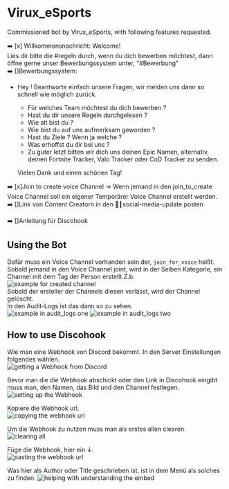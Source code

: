 # Virux_eSports

Commissioned bot by Virux_eSports, with following features requested. <br>

➡️ [x] Willkommensnachricht: Welcome! <br> Lies dir bitte die #regeln durch, wenn du dich bewerben möchtest, dann öffne gerne unser Bewerbungssystem unter, "#Bewerbung" <br>
➡️ []Bewerbungssystem: <br>

- Hey ! Beantworte einfach unsere Fragen, wir melden uns dann so schnell wie möglich zurück. <br>

  - Für welches Team möchtest du dich bewerben ? <br>
  - Hast du dir unsere Regeln durchgelesen ?<br>
  - Wie alt bist du ?
  - Wie bist du auf uns aufmerksam geworden ?<br>
  - Hast du Ziele ? Wenn ja welche ?<br>
  - Was erhoffst du dir bei uns ?<br>
  - Zu guter letzt bitten wir dich uns deinen Epic Namen, alternativ, deinen Fortnite Tracker, Valo Tracker oder CoD Tracker zu senden.<br>

  Vielen Dank und einen schönen Tag!<br>

➡️ [x]Join to create voice Channel → Wenn jemand in den join_to_create Voice Channel soll ein eigener Temporärer Voice Channel erstellt werden.<br>
➡️ []Link von Content Creatorn in den 🔔┃social-media-update posten<br>

➡️ []Anleitung für Discohook

## Using the Bot

<Join to create voice Channel> Dafür muss ein Voice Channel vorhanden sein der, <code>join_for_voice</code> heißt. <br>
Sobald jemand in den Voice Channel joint, wird in der Selben Kategorie, ein Channel mit dem Tag der Person erstellt.Z.b. <br>
![example for created channel](./pictures/channel_example.png)
<br>
Sobald der ersteller der Channels diesen verlässt, wird der Channel gelöscht. <br>
In den Audit-Logs ist das dann so zu sehen. <br>
![example in audit_logs one](./pictures/audit_log_example_1.png)
![example in audit_logs two](./pictures/audit_log_example_2.png)

## How to use Discohook

Wie man eine Webhook von Discord bekommt. In den Server Einstellungen folgendes wählen. <br>
![getting a Webhook from Discord](./pictures/using_discohook_discord.png)

Bevor man die die Webhook abschickt oder den Link in Discohook eingibt muss man, den Namen, das Bild und den Channel festlegen. <br>
![setting up the Webhook](./pictures/setting_up_the_webhook.png)

Kopiere die Webhook url. <br>
![copying the webhook url](./pictures/copy_webhook_url.png)

Um die Webhook zu nutzen muss man als erstes allen clearen. <br>
![clearing all](./pictures/clear_all.png)

Füge die Webhook, hier ein ↓. <br>
![pasting the webhook url](./pictures/paste_webhook_url.png)

Was hier als Author oder Title geschrieben ist, ist in dem Menü als solches zu finden.
![helping with understanding the embed](./pictures/embed_example.png)
